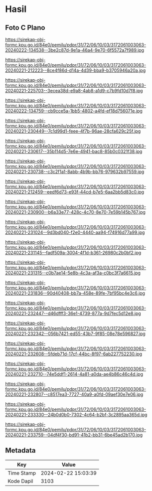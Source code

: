# Hasil

## Foto C Plano

https://sirekap-obj-formc.kpu.go.id/84e0/pemilu/pdpr/31/72/06/10/03/3172061003063-20240222-134538--3be2c87d-9e1a-46a4-9e70-6f5572a7f989.jpg

https://sirekap-obj-formc.kpu.go.id/84e0/pemilu/pdpr/31/72/06/10/03/3172061003063-20240221-212223--8ce4f86d-d14a-4d39-bba9-b3705946a20a.jpg

https://sirekap-obj-formc.kpu.go.id/84e0/pemilu/pdpr/31/72/06/10/03/3172061003063-20240221-225703--3ecea38d-e9a8-4ab8-a1d9-c7b9fd10d7f8.jpg

https://sirekap-obj-formc.kpu.go.id/84e0/pemilu/pdpr/31/72/06/10/03/3172061003063-20240222-134759--cb9cce5a-1bb5-4802-a4fd-ef18d756071e.jpg

https://sirekap-obj-formc.kpu.go.id/84e0/pemilu/pdpr/31/72/06/10/03/3172061003063-20240221-230449--7c1d99d1-feee-4f7b-96ae-28cfa629c25f.jpg

https://sirekap-obj-formc.kpu.go.id/84e0/pemilu/pdpr/31/72/06/10/03/3172061003063-20240221-230617--35b114d5-7e6e-4941-bac8-85b0c0321f38.jpg

https://sirekap-obj-formc.kpu.go.id/84e0/pemilu/pdpr/31/72/06/10/03/3172061003063-20240221-230738--c3c2f1a1-8abb-4b9b-bb76-979632b97559.jpg

https://sirekap-obj-formc.kpu.go.id/84e0/pemilu/pdpr/31/72/06/10/03/3172061003063-20240221-212459--eedf6d73-e93f-44cd-b7e5-6aa2bb5d83c0.jpg

https://sirekap-obj-formc.kpu.go.id/84e0/pemilu/pdpr/31/72/06/10/03/3172061003063-20240221-230900--b6a33e77-428c-4c70-8e70-7e59b145b767.jpg

https://sirekap-obj-formc.kpu.go.id/84e0/pemilu/pdpr/31/72/06/10/03/3172061003063-20240221-231024--9d3bd040-f2e0-4440-aa94-f74916d77a99.jpg

https://sirekap-obj-formc.kpu.go.id/84e0/pemilu/pdpr/31/72/06/10/03/3172061003063-20240221-231145--fadf509a-3004-4f1d-b361-26980c2b0bf2.jpg

https://sirekap-obj-formc.kpu.go.id/84e0/pemilu/pdpr/31/72/06/10/03/3172061003063-20240221-231315--c0b7ae14-5e8b-4c3a-af3a-c0bc3f7a6615.jpg

https://sirekap-obj-formc.kpu.go.id/84e0/pemilu/pdpr/31/72/06/10/03/3172061003063-20240221-231836--90d40408-bb7a-458e-89fe-7bf95bc4e3c6.jpg

https://sirekap-obj-formc.kpu.go.id/84e0/pemilu/pdpr/31/72/06/10/03/3172061003063-20240221-232447--d46dfff3-36e1-4739-877a-9d7fec5d12e8.jpg

https://sirekap-obj-formc.kpu.go.id/84e0/pemilu/pdpr/31/72/06/10/03/3172061003063-20240221-232342--056b7421-ed55-43b7-9f85-08e78e596827.jpg

https://sirekap-obj-formc.kpu.go.id/84e0/pemilu/pdpr/31/72/06/10/03/3172061003063-20240221-232608--5fdeb71d-17cf-44bc-8f97-6ab227752230.jpg

https://sirekap-obj-formc.kpu.go.id/84e0/pemilu/pdpr/31/72/06/10/03/3172061003063-20240221-232710--74e5ddf1-2614-4a81-a0da-ae4b86c46c4d.jpg

https://sirekap-obj-formc.kpu.go.id/84e0/pemilu/pdpr/31/72/06/10/03/3172061003063-20240221-232807--c8517ea3-7727-40a9-a0fd-09aef30e7e06.jpg

https://sirekap-obj-formc.kpu.go.id/84e0/pemilu/pdpr/31/72/06/10/03/3172061003063-20240221-233330--24b0d0b0-7302-4c64-b2bf-3c2895aa365d.jpg

https://sirekap-obj-formc.kpu.go.id/84e0/pemilu/pdpr/31/72/06/10/03/3172061003063-20240221-233759--04df4f30-bd91-41b2-bb31-6be45ad2b170.jpg


## Metadata

| Key        | Value               |
| ---------- | ------------------- |
| Time Stamp | 2024-02-22 15:03:39 |
| Kode Dapil | 3103                |



